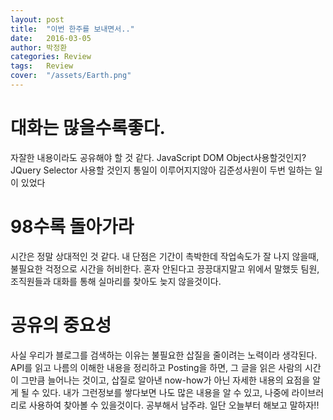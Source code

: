 ```yaml
---
layout: post
title:  "이번 한주를 보내면서.."
date:   2016-03-05
author: 박정환
categories: Review
tags:	Review
cover:  "/assets/Earth.png"
---
```

# 대화는 많을수록좋다.
자잘한 내용이라도 공유해야 할 것 같다.
    JavaScript DOM Object사용할것인지? JQuery Selector 사용할 것인지 통일이 이루어지지않아 김준성사원이 두번 일하는 일이 있었다

# 98수록 돌아가라
시간은 정말 상대적인 것 같다.
내 단점은 기간이 촉박한데 작업속도가 잘 나지 않을때, 불필요한 걱정으로 시간을 허비한다.
    혼자 안된다고 끙끙대지말고 위에서 말했듯 팀원, 조직원들과 대화를 통해 실마리를 찾아도 늦지 않을것이다.

# 공유의 중요성
사실 우리가 블로그를 검색하는 이유는 불필요한 삽질을 줄이려는 노력이라 생각된다. 
API를 읽고 나름의 이해한 내용을 정리하고 Posting을 하면, 그 글을 읽은 사람의 시간이 그만큼 늘어나는 것이고, 삽질로 알아낸 now-how가 아닌 자세한 내용의 요점을 알게 될 수 있다. 내가 그런정보를 쌓다보면 나도 많은 내용을 알 수 있고, 나중에 라이브러리로 사용하여 찾아볼 수 있을것이다.
    공부해서 남주랴. 일단 오늘부터 해보고 말하자!!
